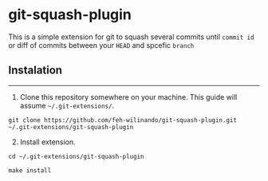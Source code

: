 # git-squash-plugin

This is a simple extension for git to squash several commits until `commit id` or diff of commits between your `HEAD` and spcefic `branch`

## Instalation 
---
1. Clone this repository somewhere on your machine. This guide will assume `~/.git-extensions/`.
```
git clone https://github.com/feh-wilinando/git-squash-plugin.git ~/.git-extensions/git-squash-plugin
```
2. Install extension.
```
cd ~/.git-extensions/git-squash-plugin

make install 
```

